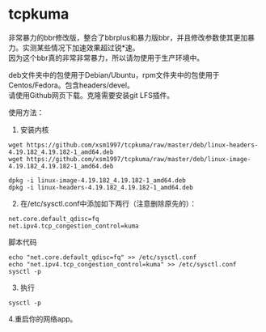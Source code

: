 # tcpkuma
非常暴力的bbr修改版，整合了bbrplus和暴力版bbr，并且修改参数使其更加暴力。实测某些情况下加速效果超过锐*速。   
因为这个bbr真的非常非常暴力，所以请勿使用于生产环境中。

deb文件夹中的包使用于Debian/Ubuntu，rpm文件夹中的包使用于Centos/Fedora。包含headers/devel。  
请使用Github网页下载。克隆需要安装git LFS插件。

使用方法：
1. 安装内核  
```
wget https://github.com/xsm1997/tcpkuma/raw/master/deb/linux-headers-4.19.182_4.19.182-1_amd64.deb
wget https://github.com/xsm1997/tcpkuma/raw/master/deb/linux-image-4.19.182_4.19.182-1_amd64.deb
```
```
dpkg -i linux-image-4.19.182_4.19.182-1_amd64.deb  
dpkg -i linux-headers-4.19.182_4.19.182-1_amd64.deb  
```
2. 在/etc/sysctl.conf中添加如下两行（注意删除原先的）：
```
net.core.default_qdisc=fq
net.ipv4.tcp_congestion_control=kuma
```
脚本代码  
```
echo "net.core.default_qdisc=fq" >> /etc/sysctl.conf
echo "net.ipv4.tcp_congestion_control=kuma" >> /etc/sysctl.conf
sysctl -p
```

3. 执行
```
sysctl -p
```
4.重启你的网络app。
